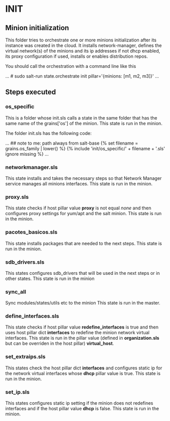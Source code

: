 # INIT

## Minion initialization

This folder tries to orchestrate one or more minions initialization after its instance was created in the cloud. It installs 
network-manager, defines the virtual network(s) of the minions and its ip addresses if not dhcp enabled, its proxy configuration 
if used, installs or enables distribution repos.

You should call the orchestration with a command line like this

...
\# sudo salt-run state.orchestrate init pillar='{minions: \[m1, m2, m3\]}'
...

## Steps executed


### os_specific

This is a folder whose init.sls calls a state in the same folder that has the same name of the grains['os'] of the minion.
This state is run in the minion.

The folder init.sls has the following code:

...
\## note to me: path always from salt-base
{% set filename = grains.os_family | lower() %}
{% include 'init/os_specific/' + filename + '.sls' ignore missing %}
...


### networkmanager.sls

This state installs and takes the necessary steps so that Network Manager service manages all minions interfaces. 
This state is run in the minion.


### proxy.sls

This state checks if host pillar value **proxy** is not equal _none_ and then configures proxy settings for yum/apt and 
the salt minion.
This state is run in the minion.


### pacotes_basicos.sls

This state installs packages that are needed to the next steps.
This state is run in the minion.


### sdb_drivers.sls

This states configures sdb_drivers that will be used in the next steps or in other states.
This state is run in the minion


### sync_all

Sync modules/states/utils etc to the minion
This state is run in the master.


### define_interfaces.sls

This state checks if host pillar value **redefine_interfaces** is true and then uses host pillar dict **interfaces** to 
redefine the minion network virtual interfaces. 
This state is run in the pillar value (defined in **organization.sls** but can be overriden in the host pillar) **virtual_host**.


### set_extraips.sls

This states check the host pillar dict **interfaces** and configures static ip for the network virtual interfaces whose **dhcp** 
pillar value is true.
This state is run in the minion.

### set_ip.sls

This states configures static ip setting if the minion does not redefines interfaces and if the host pillar value **dhcp** is false.
This state is run in the minion.




